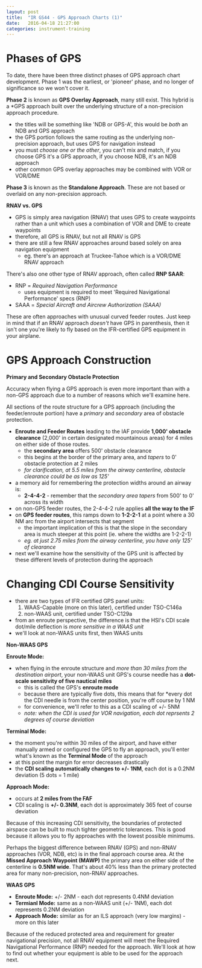 ```yaml
---
layout: post
title:  "IR GS44 - GPS Approach Charts (1)"
date:   2016-04-18 21:27:00
categories: instrument-training
---
```


# Phases of GPS

To date, there have been three distinct phases of GPS approach chart development. Phase 1 was the earliest,
or 'pioneer' phase, and no longer of significance so we won't cover it.

**Phase 2** is known as **GPS Overlay Approach**, many still exist. This hybrid is a *GPS approach built
over the underlying structure of a non-precision approach procedure.

 - the titles will be something like 'NDB or GPS-A', this would be *both* an NDB and GPS approach
 - the GPS portion follows the same routing as the underlying non-precision approach, but uses
   GPS for navigation instead
 - you must *choose one or the other*, you can't mix and match, if you choose GPS it's a GPS approach, if you
   choose NDB, it's an NDB approach
 - other common GPS overlay approaches may be combined with VOR or VOR/DME

**Phase 3** is known as the **Standalone Approach**. These are not based or overlaid on any non-precision
approach.

**RNAV vs. GPS**

 - GPS is simply area navigation (RNAV) that uses GPS to create waypoints rather than a unit which uses
   a combination of VOR and DME to create waypoints
 - therefore, all GPS is RNAV, but not all RNAV is GPS
 - there are still a few RNAV approaches around based solely on area navigation equipment
    - eg. there's an approach at Truckee-Tahoe which is a VOR/DME RNAV approach

There's also one other type of RNAV approach, often called **RNP SAAR**:

 - RNP = *Required Navigation Performance*
    - uses equipment is required to meet 'Required Navigational Performance' specs (RNP)
 - SAAA = *Special Aircraft and Aircrew Authorization (SAAA)*

These are often approaches with unusual curved feeder routes. Just keep in mind that if an RNAV approach
*doesn't* have GPS in parenthesis, then it isn't one you're likely to fly based on the IFR-certified GPS
equipment in your airplane.

# GPS Approach Construction
**Primary and Secondary Obstacle Protection**

Accuracy when flying a GPS approach is even more important than with a non-GPS approach due to a number
of reasons which we'll examine here.

All sections of the route structure for a GPS approach (including the feeder/enroute portion) have a
*primary* and *secondary* area of obstacle protection.

 - **Enroute and Feeder Routes** leading to the IAF provide **1,000' obstacle clearance** (2,000' in
   certain designated mountainous areas) for 4 miles on either side of those routes.
    - the **secondary area** offers 500' obstacle clearance
    - this begins at the border of the primary area, and *tapers* to 0' obstacle protection at 2 miles
    - *for clarification, at 5.5 miles from the airway centerline, obstacle clearance could be as low as
      125'*
 - a memory aid for remembering the protection widths around an airway is:
   - **2-4-4-2** - remember that the *secondary area tapers* from 500' to 0' across its width
 - on non-GPS feeder routes, the 2-4-4-2 rule applies **all the way to the IF**
 - on **GPS feeder routes**, this ramps down to **1-2-2-1** at a point where a 30 NM arc from
   the airport intersects that segment
    - the important implication of this is that the slope in the secondary area is much steeper
      at this point (ie. where the widths are 1-2-2-1)
    - *eg. at just 2.75 miles from the airway centerline, you have only 125' of clearance*
 - next we'll examine how the sensitivity of the GPS unit is affected by these different levels of
   protection during the approach

# Changing CDI Course Sensitivity

 - there are two types of IFR certified GPS panel units:
    1. WAAS-Capable (more on this later), certified under TSO-C146a
    2. non-WAAS unit, certified under TSO-C129a
 - from an enroute perspective, the difference is that the HSI's CDI scale dot/mile deflection is *more
   sensitive in a WAAS unit*
 - we'll look at non-WAAS units first, then WAAS units

**Non-WAAS GPS**

**Enroute Mode:**

 - when flying in the enroute structure and *more than 30 miles from the destination airport*, your
   non-WAAS unit GPS's course needle has a  **dot-scale sensitivity of five nautical miles**
    - this is called the GPS's **enroute mode**
    - because there are typically five dots, this means that for *every dot the CDI needle is from the
      center position, you're off course by 1 NM
    - for convenience, we'll refer to this as a CDI scaling of +/- 5NM
    - *note: when the CDI is used for VOR navigation, each dot reprsents 2 degrees of course deviation*

**Terminal Mode:**

 - the moment you're within 30 miles of the airport, and have either manually armed or configured the GPS
   to fly an approach, you'll enter what's known as the **Terminal Mode** of the approach
 - at this point the margin for error decreases drastically
 - the **CDI scaling automatically changes to +/- 1NM**, each dot is a 0.2NM deviation (5 dots = 1 mile)

**Approach Mode:**

 - occurs at **2 miles from the FAF**
 - CDI scaling is **+/- 0.3NM**, each dot is approximately 365 feet of course deviation

Because of this increasing CDI sensitivity, the boundaries of protected airspace can be built to much
tighter geometric tolerances. This is good because it allows you to fly approaches with the lowest
possible minimums.

Perhaps the biggest difference between RNAV (GPS) and non-RNAV approaches (VOR, NDB, etc) is in the
final approach course area. At the **Missed Approach Waypoint (MAWP)** the primary area on either side
of the centerline is **0.5NM wide**. That's about 40% less than the primary protected area for many
non-precision, non-RNAV approaches.


**WAAS GPS**

 - **Enroute Mode:** +/- 2NM - each dot represents 0.4NM deviation
 - **Termianl Mode:** same as a non-WAAS unit (+/- 1NM), each dot represents 0.2NM deviation
 - **Approach Mode:** similar as for an ILS approach (very low margins) - more on this later

Because of the reduced protected area and requirement for greater navigational precision, not all
RNAV equipment will meet the Required Navigational Performance (RNP) needed for the approach.
We'll look at how to find out whether your equipment is able to be used for the approach next.
